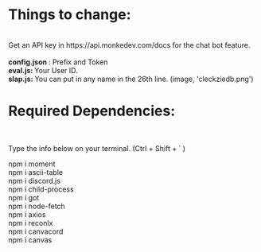 
<h1> Things to change: </h1> <br>
Get an API key in https://api.monkedev.com/docs for the chat bot feature. <br> <br>
<b>config.json </b>:  Prefix and Token <br>
<b> eval.js: </b> Your User ID. <br>
<b> slap.js: </b> You can put in any name in the 26th line. (image, 'cleckziedb.png')

<h1>Required Dependencies: </h1> <br>
<p> Type the info below on your terminal. (Ctrl + Shift + ` ) </p>
<div>
npm i moment <br>
npm i ascii-table <br>
npm i discord.js <br>
npm i child-process <br>
npm i got <br>
npm i node-fetch <br>
npm i axios <br>
npm i reconlx <br>
npm i canvacord <br>
npm i canvas <br> 

</div>
